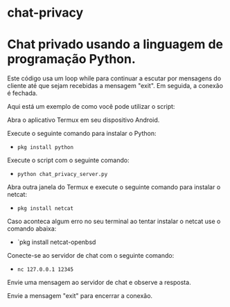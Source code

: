 # chat-privacy

# Chat privado usando a linguagem de programação Python.

Este código usa um loop while para continuar a escutar por mensagens do cliente até que sejam recebidas a mensagem "exit". Em seguida, a conexão é fechada.


Aqui está um exemplo de como você pode utilizar o script:

Abra o aplicativo Termux em seu dispositivo Android.

Execute o seguinte comando para instalar o Python:
* `pkg install python`

Execute o script com o seguinte comando:
* `python chat_privacy_server.py`

Abra outra janela do Termux e execute o seguinte comando para instalar o netcat:
* `pkg install netcat`

Caso aconteca algum erro no seu terminal ao tentar instalar o netcat use o comando abaixa:
* `pkg install netcat-openbsd

Conecte-se ao servidor de chat com o seguinte comando:
* `nc 127.0.0.1 12345`

Envie uma mensagem ao servidor de chat e observe a resposta.

Envie a mensagem "exit" para encerrar a conexão.

